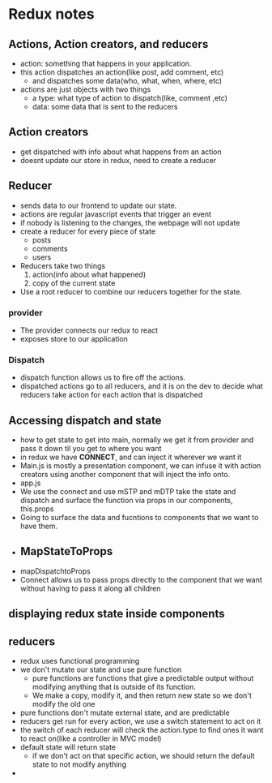 # Redux notes
## Actions, Action creators, and reducers
- action: something that happens in your application.
- this action dispatches an action(like post, add comment, etc)
  - and dispatches some data(who, what, when, where, etc)
- actions are just objects with two things
  - a type: what type of action to dispatch(like, comment ,etc)
  - data: some data that is sent to the reducers

## Action creators
- get dispatched with info about what happens from an action
- doesnt update our store in redux, need to create a reducer

## Reducer
- sends data to our frontend to update our state.
- actions are regular javascript events that trigger an event
- if nobody is listening to the changes, the webpage will not update
- create a reducer for every piece of state
  - posts
  - comments
  - users
- Reducers take two things
    1. action(info about what happened)
    2. copy of the current state
- Use a root reducer to combine our reducers together for the state.


### provider
- The provider connects our redux to react
- exposes store to our application

### Dispatch
- dispatch function allows us to fire off the actions.
- dispatched actions go to all reducers, and it is on the dev to decide what reducers take action for each action that is dispatched


## Accessing dispatch and state
- how to get state to get into main, normally we get it from provider and pass it down til you get to where you want
- in redux we have **CONNECT**, and can inject it wherever we want it
- Main.js is mostly a presentation component, we can infuse it with action creators using another component that will inject the info onto.
- app.js
- We use the connect and use mSTP and mDTP take the state and dispatch and surface the function via props in our components, this.props
- Going to surface the data and fucntions to components that we want to have them.
- MapStateToProps
  - 
- mapDispatchtoProps
- Connect allows us to pass props directly to the component that we want without having to pass it along all children

## displaying redux state inside components

## reducers
-	redux uses functional programming
- we don't mutate our state and use pure function
  - pure functions are functions that give a predictable output without modifying anything that is outside of its function.
  - We make a copy, modify it, and then return new state so we don't modify the old one
- pure functions don't mutate external state, and are predictable
- reducers get run for every action, we use a switch statement to act on it
- the switch of each reducer will check the action.type to find ones it want to react on(like a controller in MVC model)
- default state will return state
  - if we don't act on that specific action, we should return the default state to not modify anything
- 
